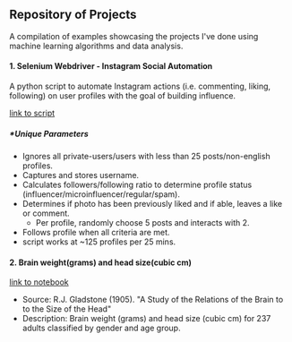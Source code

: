 
## Repository of Projects

A compilation of examples showcasing the projects I've done using machine learning algorithms and data analysis.

#### 1. Selenium Webdriver - Instagram Social Automation

A python script to automate Instagram actions (i.e. commenting, liking, following) on user profiles with the goal of building influence. 

[link to script](https://github.com/jimcel-tangonan/exploring-datasets/tree/master/webscraping:automation)
##### *Unique Parameters
- Ignores all private-users/users with less than 25 posts/non-english profiles.
- Captures and stores username.
- Calculates followers/following ratio to determine profile status (influencer/microinfluencer/regular/spam).
- Determines if photo has been previously liked and if able, leaves a like or comment.
  - Per profile, randomly choose 5 posts and interacts with 2.
- Follows profile when all criteria are met.
- script works at ~125 profiles per 25 mins. 



 
#### 2. Brain weight(grams) and head size(cubic cm)
[link to notebook](https://github.com/jimcel-tangonan/exploring-datasets/blob/master/Brain%20weight(grams)%20and%20head%20size(cubic%20cm).ipynb)
  - Source: R.J. Gladstone (1905). "A Study of the Relations of the Brain to to the Size of the Head"
  - Description: Brain weight (grams) and head size (cubic cm) for 237 adults classified by gender and age group.

